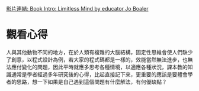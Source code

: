 [影片連結: Book Intro: Limitless Mind by educator Jo Boaler](https://www.youtube.com/watch?v=DgbSc6Ys710)

# 觀看心得
人與其他動物不同的地方，在於人類有複雜的大腦結構，固定性思維會使人們缺少了創意，以程式設計為例，若大家的程式碼都是一樣的，效能當然無法進步，也無法應付變化的問題，因此平時就應多思考各種情境，以適應各種狀況，課本教的知識通常是學者經過多年研究後的心得，比起直接記下來，更重要的應該是要體會學者的思路，想一下如果是自己遇到這個問題有什麼解法，有何優缺點？
